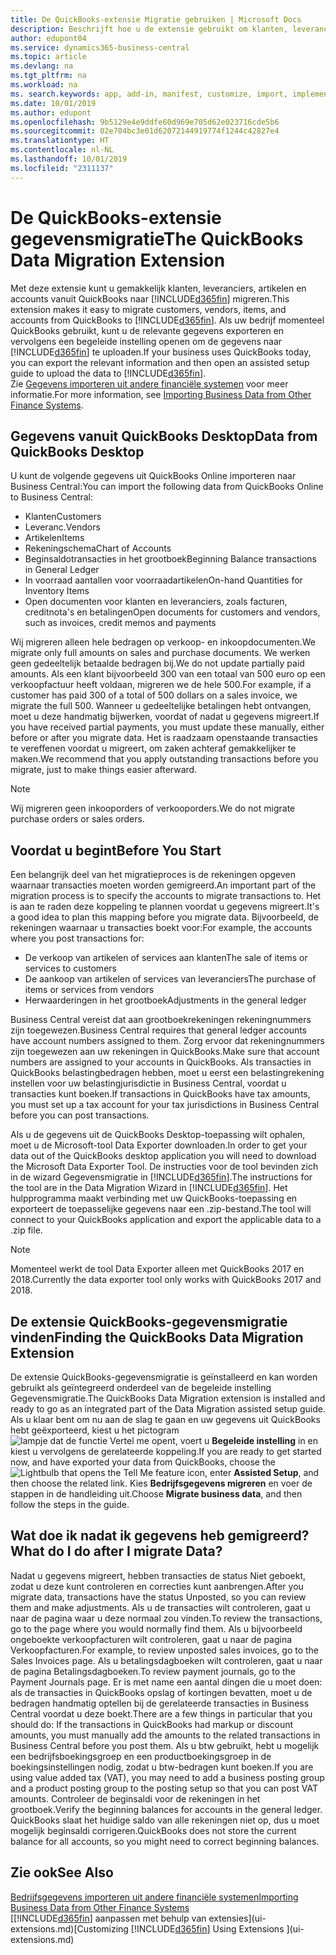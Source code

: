 ```yaml
---
title: De QuickBooks-extensie Migratie gebruiken | Microsoft Docs
description: Beschrijft hoe u de extensie gebruikt om klanten, leveranciers, artikelen en rekeningen van QuickBooks Desktop naar Business Central te importeren.
author: edupont04
ms.service: dynamics365-business-central
ms.topic: article
ms.devlang: na
ms.tgt_pltfrm: na
ms.workload: na
ms. search.keywords: app, add-in, manifest, customize, import, implement
ms.date: 10/01/2019
ms.author: edupont
ms.openlocfilehash: 9b5129e4e9ddfe60d969e705d62e023716cde5b6
ms.sourcegitcommit: 02e704bc3e01d62072144919774f1244c42827e4
ms.translationtype: HT
ms.contentlocale: nl-NL
ms.lasthandoff: 10/01/2019
ms.locfileid: "2311137"
---
```

# <a name="the-quickbooks-data-migration-extension"></a><span data-ttu-id="eedda-103">De QuickBooks-extensie gegevensmigratie</span><span class="sxs-lookup"><span data-stu-id="eedda-103">The QuickBooks Data Migration Extension</span></span>
<span data-ttu-id="eedda-104">Met deze extensie kunt u gemakkelijk klanten, leveranciers, artikelen en accounts vanuit QuickBooks naar [!INCLUDE[d365fin](includes/d365fin_md.md)] migreren.</span><span class="sxs-lookup"><span data-stu-id="eedda-104">This extension makes it easy to migrate customers, vendors, items, and accounts from QuickBooks to [!INCLUDE[d365fin](includes/d365fin_md.md)].</span></span> <span data-ttu-id="eedda-105">Als uw bedrijf momenteel QuickBooks gebruikt, kunt u de relevante gegevens exporteren en vervolgens een begeleide instelling openen om de gegevens naar [!INCLUDE[d365fin](includes/d365fin_md.md)] te uploaden.</span><span class="sxs-lookup"><span data-stu-id="eedda-105">If your business uses QuickBooks today, you can export the relevant information and then open an assisted setup guide to upload the data to [!INCLUDE[d365fin](includes/d365fin_md.md)].</span></span>  
<span data-ttu-id="eedda-106">Zie [Gegevens importeren uit andere financiële systemen](across-import-data-configuration-packages.md) voor meer informatie.</span><span class="sxs-lookup"><span data-stu-id="eedda-106">For more information, see [Importing Business Data from Other Finance Systems](across-import-data-configuration-packages.md).</span></span>

## <a name="data-from-quickbooks-desktop"></a><span data-ttu-id="eedda-107">Gegevens vanuit QuickBooks Desktop</span><span class="sxs-lookup"><span data-stu-id="eedda-107">Data from QuickBooks Desktop</span></span>
 
<span data-ttu-id="eedda-108">U kunt de volgende gegevens uit QuickBooks Online importeren naar Business Central:</span><span class="sxs-lookup"><span data-stu-id="eedda-108">You can import the following data from QuickBooks Online to Business Central:</span></span>

- <span data-ttu-id="eedda-109">Klanten</span><span class="sxs-lookup"><span data-stu-id="eedda-109">Customers</span></span>  
- <span data-ttu-id="eedda-110">Leveranc.</span><span class="sxs-lookup"><span data-stu-id="eedda-110">Vendors</span></span>  
- <span data-ttu-id="eedda-111">Artikelen</span><span class="sxs-lookup"><span data-stu-id="eedda-111">Items</span></span>  
- <span data-ttu-id="eedda-112">Rekeningschema</span><span class="sxs-lookup"><span data-stu-id="eedda-112">Chart of Accounts</span></span>  
- <span data-ttu-id="eedda-113">Beginsaldotransacties in het grootboek</span><span class="sxs-lookup"><span data-stu-id="eedda-113">Beginning Balance transactions in General Ledger</span></span>  
- <span data-ttu-id="eedda-114">In voorraad aantallen voor voorraadartikelen</span><span class="sxs-lookup"><span data-stu-id="eedda-114">On-hand Quantities for Inventory Items</span></span>  
- <span data-ttu-id="eedda-115">Open documenten voor klanten en leveranciers, zoals facturen, creditnota's en betalingen</span><span class="sxs-lookup"><span data-stu-id="eedda-115">Open documents for customers and vendors, such as invoices, credit memos and payments</span></span>  

<span data-ttu-id="eedda-116">Wij migreren alleen hele bedragen op verkoop- en inkoopdocumenten.</span><span class="sxs-lookup"><span data-stu-id="eedda-116">We migrate only full amounts on sales and purchase documents.</span></span> <span data-ttu-id="eedda-117">We werken geen gedeeltelijk betaalde bedragen bij.</span><span class="sxs-lookup"><span data-stu-id="eedda-117">We do not update partially paid amounts.</span></span> <span data-ttu-id="eedda-118">Als een klant bijvoorbeeld 300 van een totaal van 500 euro op een verkoopfactuur heeft voldaan, migreren we de hele 500.</span><span class="sxs-lookup"><span data-stu-id="eedda-118">For example, if a customer has paid 300 of a total of 500 dollars on a sales invoice, we migrate the full 500.</span></span> <span data-ttu-id="eedda-119">Wanneer u gedeeltelijke betalingen hebt ontvangen, moet u deze handmatig bijwerken, voordat of nadat u gegevens migreert.</span><span class="sxs-lookup"><span data-stu-id="eedda-119">If you have received partial payments, you must update these manually, either before or after you migrate data.</span></span> <span data-ttu-id="eedda-120">Het is raadzaam openstaande transacties te vereffenen voordat u migreert, om zaken achteraf gemakkelijker te maken.</span><span class="sxs-lookup"><span data-stu-id="eedda-120">We recommend that you apply outstanding transactions before you migrate, just to make things easier afterward.</span></span>

> [!NOTE]
> <span data-ttu-id="eedda-121">Wij migreren geen inkooporders of verkooporders.</span><span class="sxs-lookup"><span data-stu-id="eedda-121">We do not migrate purchase orders or sales orders.</span></span>

## <a name="before-you-start"></a><span data-ttu-id="eedda-122">Voordat u begint</span><span class="sxs-lookup"><span data-stu-id="eedda-122">Before You Start</span></span>
<span data-ttu-id="eedda-123">Een belangrijk deel van het migratieproces is de rekeningen opgeven waarnaar transacties moeten worden gemigreerd.</span><span class="sxs-lookup"><span data-stu-id="eedda-123">An important part of the migration process is to specify the accounts to migrate transactions to.</span></span> <span data-ttu-id="eedda-124">Het is aan te raden deze koppeling te plannen voordat u gegevens migreert.</span><span class="sxs-lookup"><span data-stu-id="eedda-124">It's a good idea to plan this mapping before you migrate data.</span></span> <span data-ttu-id="eedda-125">Bijvoorbeeld, de rekeningen waarnaar u transacties boekt voor:</span><span class="sxs-lookup"><span data-stu-id="eedda-125">For example, the accounts where you post transactions for:</span></span>

- <span data-ttu-id="eedda-126">De verkoop van artikelen of services aan klanten</span><span class="sxs-lookup"><span data-stu-id="eedda-126">The sale of items or services to customers</span></span>  
- <span data-ttu-id="eedda-127">De aankoop van artikelen of services van leveranciers</span><span class="sxs-lookup"><span data-stu-id="eedda-127">The purchase of items or services from vendors</span></span>  
- <span data-ttu-id="eedda-128">Herwaarderingen in het grootboek</span><span class="sxs-lookup"><span data-stu-id="eedda-128">Adjustments in the general ledger</span></span>  

<span data-ttu-id="eedda-129">Business Central vereist dat aan grootboekrekeningen rekeningnummers zijn toegewezen.</span><span class="sxs-lookup"><span data-stu-id="eedda-129">Business Central requires that general ledger accounts have account numbers assigned to them.</span></span> <span data-ttu-id="eedda-130">Zorg ervoor dat rekeningnummers zijn toegewezen aan uw rekeningen in QuickBooks.</span><span class="sxs-lookup"><span data-stu-id="eedda-130">Make sure that account numbers are assigned to your accounts in QuickBooks.</span></span>
<span data-ttu-id="eedda-131">Als transacties in QuickBooks belastingbedragen hebben, moet u eerst een belastingrekening instellen voor uw belastingjurisdictie in Business Central, voordat u transacties kunt boeken.</span><span class="sxs-lookup"><span data-stu-id="eedda-131">If transactions in QuickBooks have tax amounts, you must set up a tax account for your tax jurisdictions in Business Central before you can post transactions.</span></span>

<span data-ttu-id="eedda-132">Als u de gegevens uit de QuickBooks Desktop-toepassing wilt ophalen, moet u de Microsoft-tool Data Exporter downloaden.</span><span class="sxs-lookup"><span data-stu-id="eedda-132">In order to get your data out of the QuickBooks desktop application you will need to download the Microsoft Data Exporter Tool.</span></span>  <span data-ttu-id="eedda-133">De instructies voor de tool bevinden zich in de wizard Gegevensmigratie in [!INCLUDE[d365fin](includes/d365fin_md.md)].</span><span class="sxs-lookup"><span data-stu-id="eedda-133">The instructions for the tool are in the Data Migration Wizard in [!INCLUDE[d365fin](includes/d365fin_md.md)].</span></span> <span data-ttu-id="eedda-134">Het hulpprogramma maakt verbinding met uw QuickBooks-toepassing en exporteert de toepasselijke gegevens naar een .zip-bestand.</span><span class="sxs-lookup"><span data-stu-id="eedda-134">The tool will connect to your QuickBooks application and export the applicable data to a .zip file.</span></span>  

> [!NOTE]
> <span data-ttu-id="eedda-135">Momenteel werkt de tool Data Exporter alleen met QuickBooks 2017 en 2018.</span><span class="sxs-lookup"><span data-stu-id="eedda-135">Currently the data exporter tool only works with QuickBooks 2017 and 2018.</span></span>

## <a name="finding-the-quickbooks-data-migration-extension"></a><span data-ttu-id="eedda-136">De extensie QuickBooks-gegevensmigratie vinden</span><span class="sxs-lookup"><span data-stu-id="eedda-136">Finding the QuickBooks Data Migration Extension</span></span>
<span data-ttu-id="eedda-137">De extensie QuickBooks-gegevensmigratie is geïnstalleerd en kan worden gebruikt als geïntegreerd onderdeel van de begeleide instelling Gegevensmigratie.</span><span class="sxs-lookup"><span data-stu-id="eedda-137">The QuickBooks Data Migration extension is installed and ready to go as an integrated part of the Data Migration assisted setup guide.</span></span> <span data-ttu-id="eedda-138">Als u klaar bent om nu aan de slag te gaan en uw gegevens uit QuickBooks hebt geëxporteerd, kiest u het pictogram ![lampje dat de functie Vertel me opent](media/ui-search/search_small.png "Vertel me wat u wilt doen"), voert u **Begeleide instelling** in en kiest u vervolgens de gerelateerde koppeling.</span><span class="sxs-lookup"><span data-stu-id="eedda-138">If you are ready to get started now, and have exported your data from QuickBooks, choose the ![Lightbulb that opens the Tell Me feature](media/ui-search/search_small.png "Tell me what you want to do") icon, enter **Assisted Setup**, and then choose the related link.</span></span> <span data-ttu-id="eedda-139">Kies **Bedrijfsgegevens migreren** en voer de stappen in de handleiding uit.</span><span class="sxs-lookup"><span data-stu-id="eedda-139">Choose **Migrate business data**, and then follow the steps in the guide.</span></span>  

## <a name="what-do-i-do-after-i-migrate-data"></a><span data-ttu-id="eedda-140">Wat doe ik nadat ik gegevens heb gemigreerd?</span><span class="sxs-lookup"><span data-stu-id="eedda-140">What do I do after I migrate Data?</span></span>
<span data-ttu-id="eedda-141">Nadat u gegevens migreert, hebben transacties de status Niet geboekt, zodat u deze kunt controleren en correcties kunt aanbrengen.</span><span class="sxs-lookup"><span data-stu-id="eedda-141">After you migrate data, transactions have the status Unposted, so you can review them and make adjustments.</span></span> <span data-ttu-id="eedda-142">Als u de transacties wilt controleren, gaat u naar de pagina waar u deze normaal zou vinden.</span><span class="sxs-lookup"><span data-stu-id="eedda-142">To review the transactions, go to the page where you would normally find them.</span></span> <span data-ttu-id="eedda-143">Als u bijvoorbeeld ongeboekte verkoopfacturen wilt controleren, gaat u naar de pagina Verkoopfacturen.</span><span class="sxs-lookup"><span data-stu-id="eedda-143">For example, to review unposted sales invoices, go to the Sales Invoices page.</span></span> <span data-ttu-id="eedda-144">Als u betalingsdagboeken wilt controleren, gaat u naar de pagina Betalingsdagboeken.</span><span class="sxs-lookup"><span data-stu-id="eedda-144">To review payment journals, go to the Payment Journals page.</span></span>
<span data-ttu-id="eedda-145">Er is met name een aantal dingen die u moet doen: als de transacties in QuickBooks opslag of kortingen bevatten, moet u de bedragen handmatig optellen bij de gerelateerde transacties in Business Central voordat u deze boekt.</span><span class="sxs-lookup"><span data-stu-id="eedda-145">There are a few things in particular that you should do: If the transactions in QuickBooks had markup or discount amounts, you must manually add the amounts to the related transactions in Business Central before you post them.</span></span>
<span data-ttu-id="eedda-146">Als u btw gebruikt, hebt u mogelijk een bedrijfsboekingsgroep en een productboekingsgroep in de boekingsinstellingen nodig, zodat u btw-bedragen kunt boeken.</span><span class="sxs-lookup"><span data-stu-id="eedda-146">If you are using value added tax (VAT), you may need to add a business posting group and a product posting group to the posting setup so that you can post VAT amounts.</span></span>
<span data-ttu-id="eedda-147">Controleer de beginsaldi voor de rekeningen in het grootboek.</span><span class="sxs-lookup"><span data-stu-id="eedda-147">Verify the beginning balances for accounts in the general ledger.</span></span> <span data-ttu-id="eedda-148">QuickBooks slaat het huidige saldo van alle rekeningen niet op, dus u moet mogelijk beginsaldi corrigeren.</span><span class="sxs-lookup"><span data-stu-id="eedda-148">QuickBooks does not store the current balance for all accounts, so you might need to correct beginning balances.</span></span>

## <a name="see-also"></a><span data-ttu-id="eedda-149">Zie ook</span><span class="sxs-lookup"><span data-stu-id="eedda-149">See Also</span></span>
[<span data-ttu-id="eedda-150">Bedrijfsgegevens importeren uit andere financiële systemen</span><span class="sxs-lookup"><span data-stu-id="eedda-150">Importing Business Data from Other Finance Systems</span></span>](across-import-data-configuration-packages.md)  
<span data-ttu-id="eedda-151">[[!INCLUDE[d365fin](includes/d365fin_md.md)] aanpassen met behulp van extensies](ui-extensions.md)</span><span class="sxs-lookup"><span data-stu-id="eedda-151">[Customizing [!INCLUDE[d365fin](includes/d365fin_md.md)] Using Extensions ](ui-extensions.md)</span></span>  
